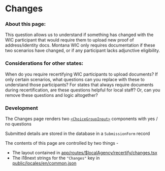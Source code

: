 # Changes

### About this page:

This question allows us to understand if something has changed with the WIC participant that would require them to upload new proof of address/identity docs. Montana WIC only requires documentation if these two scenarios have changed, or if any participant lacks adjunctive eligibility.

### Considerations for other states:

When do you require recertifying WIC participants to upload documents? If only certain scenarios, what questions can you replace with these to understand those participants?
For states that always require documents during recertification, are these questions helpful for local staff? Or, can you remove these questions and logic altogether?

### Development

The Changes page renders two [`<ChoiceGroupInput>`](../../../participant/app/components/ChoiceGroupInput.tsx) components with yes / no questions

Submitted details are stored in the database in a `SubmissionForm` record

The contents of this page are controlled by two things -

- The layout contained in [app/routes/$localAgency/recertify/changes.tsx](../../../participant/app/routes/%24localAgency/recertify/changes.tsx)
- The i18next strings for the `"Changes"` key in [public/locales/en/common.json](../../../participant/public/locales/en/common.json)
